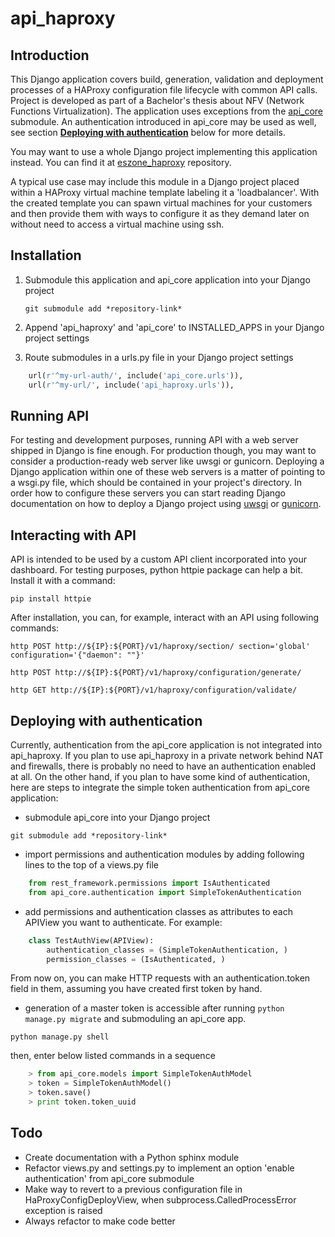 api\_haproxy
========

Introduction
------

This Django application covers build, generation, validation and deployment processes of a HAProxy configuration file
lifecycle with common API calls. Project is developed as part of a Bachelor's thesis about NFV (Network Functions Virtualization). 
The application uses exceptions from the [api\_core](https://github.com/erigones/api_core ) submodule. An authentication introduced 
in api\_core may be used as well, see section [<b>Deploying with authentication</b>](https://github.com/erigones/api_haproxy#deploying-with-authentication) 
below for more details.

You may want to use a whole Django project implementing this application instead. You can find it at 
[eszone\_haproxy](https://github.com/erigones/eszone_haproxy) repository.  

A typical use case may include this module in a Django project placed within a HAProxy virtual machine template 
labeling it a 'loadbalancer'. With the created template you can spawn virtual machines for your customers and then 
provide them with ways to configure it as they demand later on without need to access a virtual machine using ssh. 

Installation
------

1. Submodule this application and api\_core application into your Django project

   `git submodule add *repository-link*`

2. Append 'api\_haproxy' and 'api\_core' to INSTALLED_APPS in your Django project settings

3. Route submodules in a urls.py file in your Django project settings

```python
    url(r'^my-url-auth/', include('api_core.urls')),
    url(r'^my-url/', include('api_haproxy.urls')),
```

Running API
------

For testing and development purposes, running API with a web server shipped in Django is fine enough. For production 
though, you may want to consider a production-ready web server like uwsgi or gunicorn. Deploying a Django application 
within one of these web servers is a matter of pointing to a wsgi.py file, which should be contained in your project's 
directory. In order how to configure these servers you can start reading Django documentation on how to deploy a Django
project using [uwsgi](https://docs.djangoproject.com/en/1.7/howto/deployment/wsgi/uwsgi/) or 
[gunicorn](https://docs.djangoproject.com/en/1.7/howto/deployment/wsgi/gunicorn/).

Interacting with API
------

API is intended to be used by a custom API client incorporated into your dashboard. For testing purposes, python httpie 
package can help a bit. Install it with a command:

`pip install httpie`

After installation, you can, for example, interact with an API using following commands:

`http POST http://${IP}:${PORT}/v1/haproxy/section/ section='global' configuration='{"daemon": ""}'`

`http POST http://${IP}:${PORT}/v1/haproxy/configuration/generate/`

`http GET http://${IP}:${PORT}/v1/haproxy/configuration/validate/`

Deploying with authentication
------

Currently, authentication from the api\_core application is not integrated into api\_haproxy. If you plan to
use api\_haproxy in a private network behind NAT and firewalls, there is probably no need to have an authentication 
enabled at all. On the other hand, if you plan to have some kind of authentication, here are steps to integrate the 
simple token authentication from api_core application:

- submodule api\_core into your Django project

`git submodule add *repository-link*`

- import permissions and authentication modules by adding following lines to the top of a views.py file

```python
    from rest_framework.permissions import IsAuthenticated
    from api_core.authentication import SimpleTokenAuthentication
```

- add permissions and authentication classes as attributes to each APIView you want to authenticate. For example:

```python
    class TestAuthView(APIView):
        authentication_classes = (SimpleTokenAuthentication, )
        permission_classes = (IsAuthenticated, )
```

From now on, you can make HTTP requests with an authentication.token field in them, assuming you have created first token 
by hand.

- generation of a master token is accessible after running `python manage.py migrate` and submoduling an api\_core app.

`python manage.py shell`

then, enter below listed commands in a sequence

```python
    > from api_core.models import SimpleTokenAuthModel
    > token = SimpleTokenAuthModel()
    > token.save()
    > print token.token_uuid
```

Todo
------

- Create documentation with a Python sphinx module
- Refactor views.py and settings.py to implement an option 'enable authentication' from api\_core submodule
- Make way to revert to a previous configuration file in HaProxyConfigDeployView, when subprocess.CalledProcessError 
exception is raised
- Always refactor to make code better
